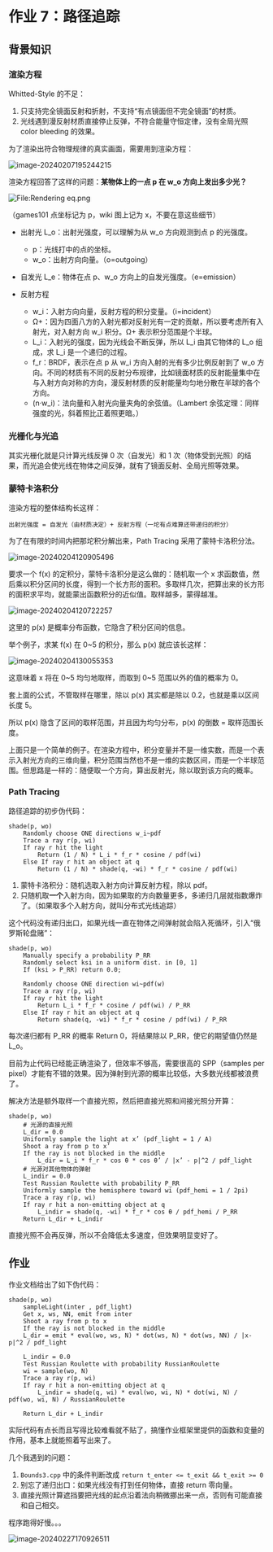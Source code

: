 # 作业 7：路径追踪

## 背景知识

### 渲染方程

Whitted-Style 的不足：

1. 只支持完全镜面反射和折射，不支持“有点镜面但不完全镜面”的材质。
2. 光线遇到漫反射材质直接停止反弹，不符合能量守恒定律，没有全局光照 color bleeding 的效果。

为了渲染出符合物理规律的真实画面，需要用到渲染方程：

![image-20240207195244215](README/image-20240207195244215.png)

渲染方程回答了这样的问题：**某物体上的一点 p 在 w_o 方向上发出多少光？**

![File:Rendering eq.png](README/Rendering_eq.png)

（games101 点坐标记为 p，wiki 图上记为 x，不要在意这些细节）

- 出射光 L_o：出射光强度，可以理解为从 w_o 方向观测到点 p 的光强度。
  - p：光线打中的点的坐标。
  - w_o：出射方向向量。（o=outgoing）


- 自发光 L_e：物体在点 p、w_o 方向上的自发光强度。（e=emission）
- 反射方程
  - w_i：入射方向向量，反射方程的积分变量。（i=incident）
  - Ω+：因为四面八方的入射光都对反射光有一定的贡献，所以要考虑所有入射光，对入射方向 w_i 积分。Ω+ 表示积分范围是个半球。
  - L_i：入射光的强度，因为光线会不断反弹，所以 L_i 由其它物体的 L_o 组成，求 L_i 是一个递归的过程。
  - f_r：BRDF，表示在点 p 从 w_i 方向入射的光有多少比例反射到了 w_o 方向。不同的材质有不同的反射分布规律，比如镜面材质的反射能量集中在与入射方向对称的方向，漫反射材质的反射能量均匀地分散在半球的各个方向。
  - (n·w_i)：法向量和入射光向量夹角的余弦值。（Lambert 余弦定理：同样强度的光，斜着照比正着照更暗。）

### 光栅化与光追

其实光栅化就是只计算光线反弹 0 次（自发光）和 1 次（物体受到光照）的结果，而光追会使光线在物体之间反弹，就有了镜面反射、全局光照等效果。

### 蒙特卡洛积分

渲染方程的整体结构长这样：

```
出射光强度 = 自发光（由材质决定）+ 反射方程（一坨有点难算还带递归的积分）
```

为了在有限的时间内把那坨积分解出来，Path Tracing 采用了蒙特卡洛积分法。

![image-20240204120905496](README/image-20240204120905496.png)

要求一个 f(x) 的定积分，蒙特卡洛积分是这么做的：随机取一个 x 求函数值，然后乘以积分区间的长度，得到一个长方形的面积。多取样几次，把算出来的长方形的面积求平均，就能蒙出函数积分的近似值。取样越多，蒙得越准。

![image-20240204120722257](README/image-20240204120722257.png)

这里的 p(x) 是概率分布函数，它隐含了积分区间的信息。

举个例子，求某 f(x) 在 0~5 的积分，那么 p(x) 就应该长这样：

![image-20240204130055353](README/image-20240204130055353.png)

这意味着 x 将在 0~5 均匀地取样，而取到 0~5 范围以外的值的概率为 0。

套上面的公式，不管取样在哪里，除以 p(x) 其实都是除以 0.2，也就是乘以区间长度 5。

所以 p(x) 隐含了区间的取样范围，并且因为均匀分布，p(x) 的倒数 = 取样范围长度。

上面只是一个简单的例子。在渲染方程中，积分变量并不是一维实数，而是一个表示入射光方向的三维向量，积分范围当然也不是一维的实数区间，而是一个半球范围。但思路是一样的：随便取一个方向，算出反射光，除以取到该方向的概率。

### Path Tracing

路径追踪的初步伪代码：

```pseudocode
shade(p, wo)
    Randomly choose ONE directions w_i~pdf
    Trace a ray r(p, wi)
    If ray r hit the light
        Return (1 / N) * L_i * f_r * cosine / pdf(wi)
    Else If ray r hit an object at q
        Return (1 / N) * shade(q, -wi) * f_r * cosine / pdf(wi)
```

1. 蒙特卡洛积分：随机选取入射方向计算反射方程，除以 pdf。
2. 只随机取**一个**入射方向，因为如果取的方向数量更多，多递归几层就指数爆炸了。（如果取多个入射方向，就叫分布式光线追踪）

这个代码没有递归出口，如果光线一直在物体之间弹射就会陷入死循环，引入“俄罗斯轮盘赌”：

```pseudocode
shade(p, wo)
    Manually specify a probability P_RR
    Randomly select ksi in a uniform dist. in [0, 1]
    If (ksi > P_RR) return 0.0;
    
    Randomly choose ONE direction wi~pdf(w)
    Trace a ray r(p, wi)
    If ray r hit the light
        Return L_i * f_r * cosine / pdf(wi) / P_RR
    Else If ray r hit an object at q
        Return shade(q, -wi) * f_r * cosine / pdf(wi) / P_RR
```

每次递归都有 P_RR 的概率 Return 0，将结果除以 P_RR，使它的期望值仍然是 L_o。

目前为止代码已经能正确渲染了，但效率不够高，需要很高的 SPP（samples per pixel）才能有不错的效果。因为弹射到光源的概率比较低，大多数光线都被浪费了。

解决方法是额外取样一个直接光照，然后把直接光照和间接光照分开算：

```pseudocode
shade(p, wo)
    # 光源的直接光照
    L_dir = 0.0
    Uniformly sample the light at x’ (pdf_light = 1 / A)
    Shoot a ray from p to x’
    If the ray is not blocked in the middle
        L_dir = L_i * f_r * cos θ * cos θ’ / |x’ - p|^2 / pdf_light
    # 光源对其他物体的弹射
    L_indir = 0.0
    Test Russian Roulette with probability P_RR
    Uniformly sample the hemisphere toward wi (pdf_hemi = 1 / 2pi)
    Trace a ray r(p, wi)
    If ray r hit a non-emitting object at q
        L_indir = shade(q, -wi) * f_r * cos θ / pdf_hemi / P_RR
    Return L_dir + L_indir
```

直接光照不会再反弹，所以不会降低太多速度，但效果明显变好了。

## 作业

作业文档给出了如下伪代码：

```pseudocode
shade(p, wo)
    sampleLight(inter , pdf_light)
    Get x, ws, NN, emit from inter
    Shoot a ray from p to x
    If the ray is not blocked in the middle
    L_dir = emit * eval(wo, ws, N) * dot(ws, N) * dot(ws, NN) / |x-p|^2 / pdf_light

    L_indir = 0.0
    Test Russian Roulette with probability RussianRoulette
    wi = sample(wo, N)
    Trace a ray r(p, wi)
    If ray r hit a non-emitting object at q
        L_indir = shade(q, wi) * eval(wo, wi, N) * dot(wi, N) / pdf(wo, wi, N) / RussianRoulette

    Return L_dir + L_indir
```

实际代码有点长而且写得比较难看就不贴了，搞懂作业框架里提供的函数和变量的作用，基本上就能照着写出来了。

几个我遇到的问题：

1. `Bounds3.cpp` 中的条件判断改成 `return t_enter <= t_exit && t_exit >= 0`
2. 别忘了递归出口：如果光线没有打到任何物体，直接 return 零向量。
3. 直接光照计算遮挡要把光线的起点沿着法向稍微挪出来一点，否则有可能直接和自己相交。

程序跑得好慢。。。

![image-20240227170926511](README/image-20240227170926511.png)

